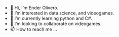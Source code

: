 - 👋 Hi, I’m Ender Olivero.
- 👀 I’m interested in data science, and videogames.
- 🌱 I’m currently learning python and C#.
- 💞️ I’m looking to collaborate on videogames.
- 📫 How to reach me ...

<!---
enderjesuso/enderjesuso is a ✨ special ✨ repository because its `README.md` (this file) appears on your GitHub profile.
You can click the Preview link to take a look at your changes.
--->
